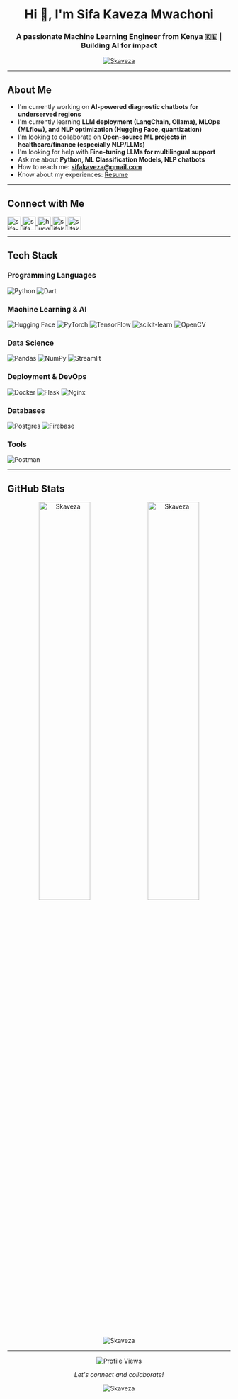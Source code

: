<h1 align="center">Hi 👋, I'm Sifa Kaveza Mwachoni</h1>
<h3 align="center">A passionate Machine Learning Engineer from Kenya 🇰🇪 | Building AI for impact</h3>

<p align="center">
  <a href="https://github.com/ryo-ma/github-profile-trophy">
    <img src="https://github-profile-trophy.vercel.app/?username=Skaveza&theme=darkhub&row=1&margin-w=15" alt="Skaveza" />
  </a>
</p>

---

## About Me

-  I'm currently working on **AI-powered diagnostic chatbots for underserved regions**
-  I'm currently learning **LLM deployment (LangChain, Ollama), MLOps (MLflow), and NLP optimization (Hugging Face, quantization)**
- I'm looking to collaborate on **Open-source ML projects in healthcare/finance (especially NLP/LLMs)**
- I'm looking for help with **Fine-tuning LLMs for multilingual support**
- Ask me about **Python, ML Classification Models, NLP chatbots**
- How to reach me: **sifakaveza@gmail.com**
- Know about my experiences: [Resume](https://docs.google.com/document/d/1a1L2TAVejGe_ys9QgPQiVHD4hmVbOVH4E11X34GCxEM/edit?usp=sharing)

---

## Connect with Me

<p align="left">
  <a href="https://www.linkedin.com/in/sifa-mwachoni/" target="blank">
    <img align="center" src="https://img.shields.io/badge/LinkedIn-0077B5?style=for-the-badge&logo=linkedin&logoColor=white" alt="sifa-mwachoni" height="30"/>
  </a>
  <a href="https://kaggle.com/sifamwachoni" target="blank">
    <img align="center" src="https://img.shields.io/badge/Kaggle-20BEFF?style=for-the-badge&logo=Kaggle&logoColor=white" alt="sifamwachoni" height="30"/>
  </a>
  <a href="https://huggingface.co/Skaveza" target="blank">
    <img align="center" src="https://img.shields.io/badge/Hugging%20Face-FFD21E?style=for-the-badge&logo=huggingface&logoColor=black" alt="huggingface" height="30"/>
  </a>
  <a href="https://instagram.com/sifakaveza" target="blank">
    <img align="center" src="https://img.shields.io/badge/Instagram-E4405F?style=for-the-badge&logo=instagram&logoColor=white" alt="sifakaveza" height="30"/>
  </a>
  <a href="mailto:sifakaveza@gmail.com" target="blank">
    <img align="center" src="https://img.shields.io/badge/Gmail-D14836?style=for-the-badge&logo=gmail&logoColor=white" alt="sifakaveza" height="30"/>
  </a>
</p>

---

## Tech Stack

### Programming Languages
![Python](https://img.shields.io/badge/python-3670A0?style=for-the-badge&logo=python&logoColor=ffdd54)
![Dart](https://img.shields.io/badge/dart-%230175C2.svg?style=for-the-badge&logo=dart&logoColor=white)

### Machine Learning & AI
![Hugging Face](https://img.shields.io/badge/Hugging%20Face-FFD21E?style=for-the-badge&logo=huggingface&logoColor=black)
![PyTorch](https://img.shields.io/badge/PyTorch-%23EE4C2C.svg?style=for-the-badge&logo=PyTorch&logoColor=white)
![TensorFlow](https://img.shields.io/badge/TensorFlow-%23FF6F00.svg?style=for-the-badge&logo=TensorFlow&logoColor=white)
![scikit-learn](https://img.shields.io/badge/scikit--learn-%23F7931E.svg?style=for-the-badge&logo=scikit-learn&logoColor=white)
![OpenCV](https://img.shields.io/badge/opencv-%23white.svg?style=for-the-badge&logo=opencv&logoColor=white)

### Data Science
![Pandas](https://img.shields.io/badge/pandas-%23150458.svg?style=for-the-badge&logo=pandas&logoColor=white)
![NumPy](https://img.shields.io/badge/numpy-%23013243.svg?style=for-the-badge&logo=numpy&logoColor=white)
![Streamlit](https://img.shields.io/badge/Streamlit-FF4B4B?style=for-the-badge&logo=Streamlit&logoColor=white)

### Deployment & DevOps
![Docker](https://img.shields.io/badge/docker-%230db7ed.svg?style=for-the-badge&logo=docker&logoColor=white)
![Flask](https://img.shields.io/badge/flask-%23000.svg?style=for-the-badge&logo=flask&logoColor=white)
![Nginx](https://img.shields.io/badge/nginx-%23009639.svg?style=for-the-badge&logo=nginx&logoColor=white)

### Databases
![Postgres](https://img.shields.io/badge/postgres-%23316192.svg?style=for-the-badge&logo=postgresql&logoColor=white)
![Firebase](https://img.shields.io/badge/firebase-%23039BE5.svg?style=for-the-badge&logo=firebase)

### Tools
![Postman](https://img.shields.io/badge/Postman-FF6C37?style=for-the-badge&logo=postman&logoColor=white)

---

## GitHub Stats

<p align="center">
  <img src="https://github-readme-stats.vercel.app/api?username=Skaveza&show_icons=true&theme=radical" alt="Skaveza" width="48%" />
  <img src="https://github-readme-streak-stats.herokuapp.com/?user=Skaveza&theme=radical" alt="Skaveza" width="48%" />
</p>

<p align="center">
  <img src="https://github-readme-stats.vercel.app/api/top-langs?username=Skaveza&show_icons=true&locale=en&layout=compact&theme=radical" alt="Skaveza" />
</p>

---

<p align="center">
  <img src="https://visitcount.itsvg.in/api?id=Skaveza&label=Profile%20Views&color=0&icon=5&pretty=true" alt="Profile Views" />
</p>

<p align="center"> 
  <i>Let's connect and collaborate!</i> 
</p>

<p align="center">
  <img src="https://komarev.com/ghpvc/?username=Skaveza&label=Profile%20views&color=0e75b6&style=flat" alt="Skaveza" /> 
</p>
